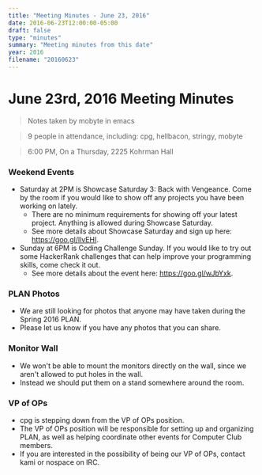 ```yaml
---
title: "Meeting Minutes - June 23, 2016"
date: 2016-06-23T12:00:00-05:00
draft: false
type: "minutes"
summary: "Meeting minutes from this date"
year: 2016
filename: "20160623"
---
```


# June 23rd, 2016 Meeting Minutes
> Notes taken by mobyte in emacs

> 9 people in attendance, including: cpg, hellbacon, stringy, mobyte

> 6:00 PM, On a Thursday, 2225 Kohrman Hall

### Weekend Events
- Saturday at 2PM is Showcase Saturday 3: Back with Vengeance. Come by the room if you would like to show off any projects you have been working on lately.
  - There are no minimum requirements for showing off your latest project. Anything is allowed during Showcase Saturday.
  - See more details about Showcase Saturday and sign up here: https://goo.gl/llvEHI.
- Sunday at 6PM is Coding Challenge Sunday. If you would like to try out some HackerRank challenges that can help improve your programming skills, come check it out.
  - See more details about the event here: https://goo.gl/wJbYxk.

### PLAN Photos
- We are still looking for photos that anyone may have taken during the Spring 2016 PLAN.
- Please let us know if you have any photos that you can share.

### Monitor Wall
- We won't be able to mount the monitors directly on the wall, since we aren't allowed to put holes in the wall.
- Instead we should put them on a stand somewhere around the room.

### VP of OPs
- cpg is stepping down from the VP of OPs position.
- The VP of OPs position will be responsible for setting up and organizing PLAN, as well as helping coordinate other events for Computer Club members.
- If you are interested in the possibility of being our VP of OPs, contact kami or nospace on IRC.
